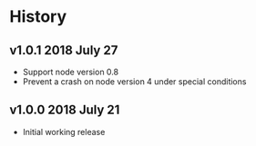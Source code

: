 # History

## v1.0.1 2018 July 27
- Support node version 0.8
- Prevent a crash on node version 4 under special conditions

## v1.0.0 2018 July 21
- Initial working release
